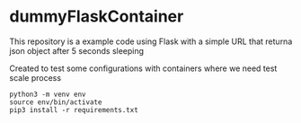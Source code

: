<H1>dummyFlaskContainer</H1>

This repository is a example code using Flask with a simple URL that returna json object after 5 seconds sleeping

Created to test some configurations with containers where we need test scale process

```
python3 -m venv env
source env/bin/activate
pip3 install -r requirements.txt
```

